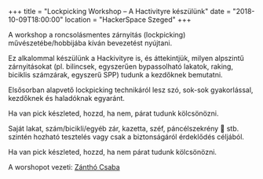 +++
title = "Lockpicking Workshop – A Hactivityre készülünk"
date = "2018-10-09T18:00:00"
location = "HackerSpace Szeged"
+++


A workshop a roncsolásmentes zárnyitás (lockpicking) művészetébe/hobbijába kíván bevezetést nyújtani.

Ez alkalommal készülünk a Hackivityre is, és áttekintjük, milyen alpszintű zárnyitásokat (pl. bilincsek, egyszerűen bypassolható lakatok, raking, biciklis számzárak, egyszerű SPP) tudunk a kezdőknek bemutatni.

Elsősorban alapvető lockpicking technikáról lesz szó, sok-sok gyakorlással, kezdőknek és haladóknak egyaránt.

Ha van pick készleted, hozzd, ha nem, párat tudunk kölcsönözni.

Saját lakat, szám/bicikli/egyéb zár, kazetta, széf, páncélszekrény 🙂 stb. szintén hozható tesztelés vagy csak a biztonságáról érdeklődés céljából.

Ha van pick készleted, hozzd, ha nem párat tudunk kölcsönözni.



A worshopot vezeti: [Zánthó Csaba](https://web.archive.org/web/20161005212347/hacktivity.com/en/speakers/csaba-zantho/)
